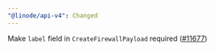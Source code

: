 ```yaml
---
"@linode/api-v4": Changed
---
```


Make `label` field in `CreateFirewallPayload` required ([#11677](https://github.com/linode/manager/pull/11677))
